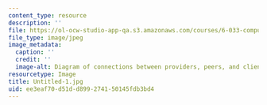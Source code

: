 ```yaml
---
content_type: resource
description: ''
file: https://ol-ocw-studio-app-qa.s3.amazonaws.com/courses/6-033-computer-system-engineering-spring-2018/ee3eaf70d51dd899274150145fdb3bd4_Untitled-1.jpg
file_type: image/jpeg
image_metadata:
  caption: ''
  credit: ''
  image-alt: Diagram of connections between providers, peers, and clients.
resourcetype: Image
title: Untitled-1.jpg
uid: ee3eaf70-d51d-d899-2741-50145fdb3bd4
---
```

